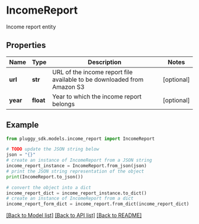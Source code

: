 # IncomeReport

Income report entity

## Properties

Name | Type | Description | Notes
------------ | ------------- | ------------- | -------------
**url** | **str** | URL of the income report file available to be downloaded from Amazon S3 | [optional] 
**year** | **float** | Year to which the income report belongs | [optional] 

## Example

```python
from pluggy_sdk.models.income_report import IncomeReport

# TODO update the JSON string below
json = "{}"
# create an instance of IncomeReport from a JSON string
income_report_instance = IncomeReport.from_json(json)
# print the JSON string representation of the object
print(IncomeReport.to_json())

# convert the object into a dict
income_report_dict = income_report_instance.to_dict()
# create an instance of IncomeReport from a dict
income_report_form_dict = income_report.from_dict(income_report_dict)
```
[[Back to Model list]](../README.md#documentation-for-models) [[Back to API list]](../README.md#documentation-for-api-endpoints) [[Back to README]](../README.md)


